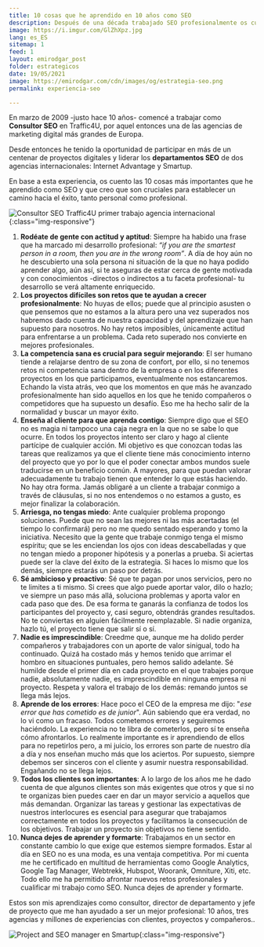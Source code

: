 ```yaml
---
title: 10 cosas que he aprendido en 10 años como SEO
description: Después de una década trabajado SEO profesionalmente os cuento mis aprendizajes
image: https://i.imgur.com/GlZhXpz.jpg
lang: es_ES
sitemap: 1
feed: 1
layout: emirodgar_post
folder: estrategicos
date: 19/05/2021
image: https://emirodgar.com/cdn/images/og/estrategia-seo.png
permalink: experiencia-seo

---
```



En marzo de 2009 -justo hace 10 años- comencé a trabajar como **Consultor SEO** en Traffic4U, por aquel entonces una de las agencias de marketing digital más grandes de Europa. 

Desde entonces he tenido la oportunidad de participar en más de un centenar de proyectos digitales y liderar los **departamentos SEO** de dos agencias internacionales: Internet Advantage y Smartup.

En base a esta experiencia, os cuento las 10 cosas más importantes que he aprendido como SEO y que creo que son cruciales para establecer un camino hacia el éxito, tanto personal como profesional.

![Consultor SEO Traffic4U primer trabajo agencia internacional](https://i.imgur.com/eETYCGw.png){:class="img-responsive"}
 

 
 1. **Rodéate de gente con actitud y aptitud**: Siempre ha habido una frase que ha marcado mi desarrollo profesional: *“if you are the smartest person in a room, then you are in the wrong room”*.  A día de hoy aún no he descubierto una sola persona ni situación de la que no haya podido aprender algo, aún así, si te aseguras de estar cerca de gente motivada y con conocimientos -directos o indirectos a tu faceta profesional- tu desarrollo se verá altamente enriquecido. 
 2. **Los proyectos difíciles son retos que te ayudan a crecer profesionalmente**: No huyas de ellos; puede que al principio asusten o que pensemos que no estamos a la altura pero una vez superados nos habremos dado cuenta de nuestra capacidad y del aprendizaje que han supuesto para nosotros. No hay retos imposibles, únicamente actitud para enfrentarse a un problema. Cada reto superado nos convierte en mejores profesionales. 
 3. **La competencia sana es crucial para seguir mejorando**: El ser humano tiende a relajarse dentro de su zona de confort, por ello, si no tenemos retos ni competencia sana dentro de la empresa o en los diferentes proyectos en los que participamos, eventualmente nos estancaremos. Echando la vista atrás, veo que los momentos en que más he avanzado profesionalmente han sido aquellos en los que he tenido compañeros o competidores que ha supuesto un desafío. Eso me ha hecho salir de la normalidad y buscar un mayor éxito. 
 4. **Enseña al cliente para que aprenda contigo**: Siempre digo que el SEO no es magia ni tampoco una caja negra en la que no se sabe lo que ocurre. En todos los proyectos intento ser claro y hago al cliente partícipe de cualquier acción. Mi objetivo es que conozcan todas las tareas que realizamos ya que el cliente tiene más conocimiento interno del proyecto que yo por lo que el poder conectar ambos mundos suele traducirse en un beneficio común. A mayores, para que puedan valorar adecuadamente tu trabajo tienen que entender lo que estás haciendo. No hay otra forma. Jamás obligaré a un cliente a trabajar conmigo a través de cláusulas, si no nos entendemos o no estamos a gusto, es mejor finalizar la colaboración.
 5. **Arriesga, no tengas miedo**:  Ante cualquier problema propongo soluciones. Puede que no sean las mejores ni las más acertadas (el tiempo lo confirmará) pero no me quedo sentado esperando y tomo la iniciativa. Necesito que la gente que trabaje conmigo tenga el mismo espíritu; que se les enciendan los ojos con ideas descabelladas y que no tengan miedo a proponer hipótesis y a ponerlas a prueba. Si aciertas puede ser la clave del éxito de la estrategia. Si haces lo mismo que los demás, siempre estarás un paso por detrás.
 6. **Sé ambicioso y proactivo**: Sé que te pagan por unos servicios, pero no te limites a ti mismo. Si crees que algo puede aportar valor, dilo o hazlo; ve siempre un paso más allá, soluciona problemas y aporta valor en cada paso que des. De esa forma te ganarás la confianza de todos los participantes del proyecto y, casi seguro, obtendrás grandes resultados. No te conviertas en alguien fácilmente reemplazable. Si nadie organiza, hazlo tú, el proyecto tiene que salir sí o sí.
 7. **Nadie es imprescindible**: Creedme que, aunque me ha dolido perder compañeros y trabajadores con un aporte de valor sinigual, todo ha continuado. Quizá ha costado más y hemos tenido que arrimar el hombro en situaciones puntuales, pero hemos salido adelante. Sé humilde desde el primer día en cada proyecto en el que trabajes porque nadie, absolutamente nadie, es imprescindible en ninguna empresa ni proyecto. Respeta y valora el trabajo de los demás: remando juntos se llega más lejos.
 8. **Aprende de los errores**: Hace poco el CEO de la empresa me dijo: "*ese error que has cometido es de junior*". Aún sabiendo que era verdad, no lo vi como un fracaso. Todos cometemos errores y seguiremos haciéndolo. La experiencia no te libra de cometerlos, pero sí te enseña cómo afrontarlos. Lo realmente importante es ir aprendiendo de ellos para no repetirlos pero, a mi juicio, los errores son parte de nuestro día a día y nos enseñan mucho más que los aciertos. Por supuesto, siempre debemos ser sinceros con el cliente y asumir nuestra responsabilidad. Engañando no se llega lejos.
 9. **Todos los clientes son importantes**: A lo largo de los años me he dado cuenta de que algunos clientes son más exigentes que otros y que si no te organizas bien puedes caer en dar un mayor servicio a aquellos que más demandan.  Organizar las tareas y gestionar las expectativas de nuestros interlocures es esencial para asegurar que trabajamos correctamente en todos los proyectos y facilitamos la consecución de los objetivos. Trabajar un proyecto sin objetivos no tiene sentido.
 10. **Nunca dejes de aprender y formarte**:  Trabajamos en un sector en constante cambio lo que exige que estemos siempre formados. Estar al día en SEO no es una moda, es una ventaja competitiva. Por mi cuenta me he certificado en multitud de herramientas como Google Analytics, Google Tag Manager, Webtrekk, Hubspot, Woorank, Omniture, Xiti, etc. Todo ello me ha permitido afrontar nuevos retos profesionales y cualificar mi trabajo como SEO. Nunca dejes de aprender y formarte.

 Estos son mis aprendizajes  como consultor, director de departamento y jefe de proyecto que me han ayudado a ser un mejor profesional: 10 años, tres agencias y millones de experiencias con clientes, proyectos y compañeros..

![Project and SEO manager en Smartup](https://i.imgur.com/LIrGTNU.png){:class="img-responsive"}
<!--stackedit_data:
eyJoaXN0b3J5IjpbMTgxMDY4MTkyOSwtMjM1Mjc2MzI4LC00MD
Y1OTQ0MjJdfQ==
-->